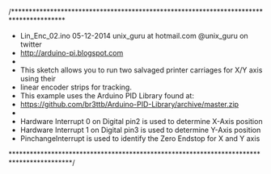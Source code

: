 /***************************************************************************************
*  Lin_Enc_02.ino   05-12-2014   unix_guru at hotmail.com   @unix_guru on twitter
*  http://arduino-pi.blogspot.com
*
*  This sketch allows you to run two salvaged printer carriages for X/Y axis using their 
*  linear encoder strips for tracking. 
*  This example uses the Arduino PID Library found at:
*  https://github.com/br3ttb/Arduino-PID-Library/archive/master.zip
*
*  Hardware Interrupt 0 on Digital pin2 is used to determine X-Axis position
*  Hardware Interrupt 1 on Digital pin3 is used to determine Y-Axis position
*  PinchangeInterrupt is used to identify the Zero Endstop for X and Y axis

*****************************************************************************************/
